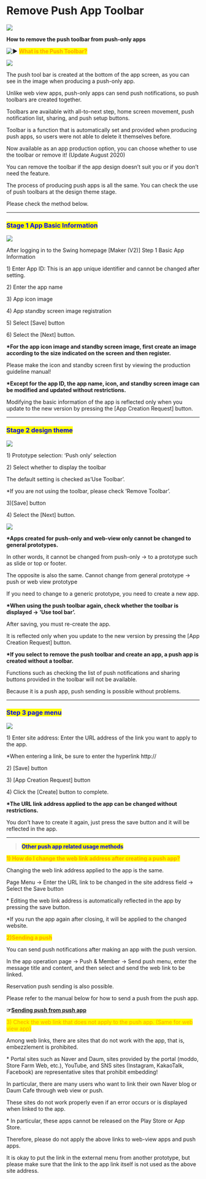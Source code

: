 # Remove Push App Toolbar

![](https://support.swing2app.com/wp-content/uploads/2020/08/dgyb.png)

**How to remove the push toolbar from push-only apps**



<img src="https://s.w.org/images/core/emoji/11/svg/25b6.svg" alt="▶" data-size="line"> <mark style="color:orange;">**What is the Push Toolbar?**</mark>

![](https://support.swing2app.com/wp-content/uploads/2020/08/Group-1.png)

The push tool bar is created at the bottom of the app screen, as you can see in the image when producing a push-only app.

Unlike web view apps, push-only apps can send push notifications, so push toolbars are created together.

Toolbars are available with all-to-next step, home screen movement, push notification list, sharing, and push setup buttons.

Toolbar is a function that is automatically set and provided when producing push apps, so users were not able to delete it themselves before.

Now available as an app production option, you can choose whether to use the toolbar or remove it! (Update August 2020)

You can remove the toolbar if the app design doesn’t suit you or if you don’t need the feature.

The process of producing push apps is all the same. You can check the use of push toolbars at the design theme stage.

Please check the method below.

***

### <mark style="color:blue;">**Stage 1 App Basic Information**</mark>

![](https://support.swing2app.com/wp-content/uploads/2020/08/gdhd.png)

After logging in to the Swing homepage \[Maker (V2)] Step 1 Basic App Information

1\) Enter App ID: This is an app unique identifier and cannot be changed after setting.

2\) Enter the app name

3\) App icon image

4\) App standby screen image registration

5\) Select \[Save] button

6\) Select the \[Next] button.



**\*For the app icon image and standby screen image, first create an image according to the size indicated on the screen and then register.**

Please make the icon and standby screen first by viewing the production guideline manual!

**\*Except for the app ID, the app name, icon, and standby screen image can be modified and updated without restrictions.**

Modifying the basic information of the app is reflected only when you update to the new version by pressing the \[App Creation Request] button.

***

### <mark style="color:blue;">**Stage 2 design theme**</mark>

![](https://support.swing2app.com/wp-content/uploads/2020/08/hsgheknk.png)

1\) Prototype selection: ‘Push only’ selection

2\) Select whether to display the toolbar

The default setting is checked as’Use Toolbar’.

\*If you are not using the toolbar, please check ‘Remove Toolbar’.

3\)\[Save] button

4\) Select the \[Next] button.



![](https://support.swing2app.com/wp-content/uploads/2020/08/idhdxj.png)

**\*Apps created for push-only and web-view only cannot be changed to general prototypes.**

In other words, it cannot be changed from push-only → to a prototype such as slide or top or footer.

The opposite is also the same. Cannot change from general prototype → push or web view prototype

If you need to change to a generic prototype, you need to create a new app.



**\*When using the push toolbar again, check whether the toolbar is displayed → ‘Use tool bar’.**

After saving, you must re-create the app.

It is reflected only when you update to the new version by pressing the \[App Creation Request] button.



**\*If you select to remove the push toolbar and create an app, a push app is created without a toolbar.**

Functions such as checking the list of push notifications and sharing buttons provided in the toolbar will not be available.

Because it is a push app, push sending is possible without problems.

***

### <mark style="color:blue;">**Step 3 page menu**</mark>

![](https://support.swing2app.com/wp-content/uploads/2020/08/djdl.png)

1\) Enter site address: Enter the URL address of the link you want to apply to the app.

\*When entering a link, be sure to enter the hyperlink http://

2\) \[Save] button

3\) \[App Creation Request] button

4\) Click the \[Create] button to complete.



**\*The URL link address applied to the app can be changed without restrictions.**

You don’t have to create it again, just press the save button and it will be reflected in the app.

***

> <mark style="color:blue;">**Other push app related usage methods**</mark>
>
>

<mark style="color:orange;">**1) How do I change the web link address after creating a push app?**</mark>

Changing the web link address applied to the app is the same.

Page Menu → Enter the URL link to be changed in the site address field → Select the Save button

\* Editing the web link address is automatically reflected in the app by pressing the save button.

\*If you run the app again after closing, it will be applied to the changed website.



<mark style="color:orange;">**2)Sending a push**</mark>

You can send push notifications after making an app with the push version.

In the app operation page → Push & Member → Send push menu, enter the message title and content, and then select and send the web link to be linked.

Reservation push sending is also possible.

Please refer to the manual below for how to send a push from the push app.

**☞**[**Sending push from push app**](../../appmanage/pushmember/pushapp-push.md)



<mark style="color:orange;">3) Check the web link that does not apply to the push app. (Same for web view app)</mark>

Among web links, there are sites that do not work with the app, that is, embezzlement is prohibited.

\* Portal sites such as Naver and Daum, sites provided by the portal (moddo, Store Farm Web, etc.), YouTube, and SNS sites (Instagram, KakaoTalk, Facebook) are representative sites that prohibit embedding!

In particular, there are many users who want to link their own Naver blog or Daum Cafe through web view or push.

These sites do not work properly even if an error occurs or is displayed when linked to the app.

\* In particular, these apps cannot be released on the Play Store or App Store.

Therefore, please do not apply the above links to web-view apps and push apps.

It is okay to put the link in the external menu from another prototype, but please make sure that the link to the app link itself is not used as the above site address.
